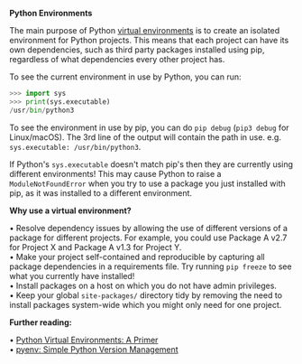 **Python Environments**

The main purpose of Python [virtual environments](https://docs.Python.org/3/library/venv.html#venv-def) is to create an isolated environment for Python projects. This means that each project can have its own dependencies, such as third party packages installed using pip, regardless of what dependencies every other project has.

To see the current environment in use by Python, you can run:
```py
>>> import sys
>>> print(sys.executable)
/usr/bin/python3
```

To see the environment in use by pip, you can do `pip debug` (`pip3 debug` for Linux/macOS). The 3rd line of the output will contain the path in use. e.g. `sys.executable: /usr/bin/python3`.

If Python's `sys.executable` doesn't match pip's then they are currently using different environments! This may cause Python to raise a `ModuleNotFoundError` when you try to use a package you just installed with pip, as it was installed to a different environment.

**Why use a virtual environment?**

• Resolve dependency issues by allowing the use of different versions of a package for different projects. For example, you could use Package A v2.7 for Project X and Package A v1.3 for Project Y.  
• Make your project self-contained and reproducible by capturing all package dependencies in a requirements file. Try running `pip freeze` to see what you currently have installed!  
• Install packages on a host on which you do not have admin privileges.  
• Keep your global `site-packages/` directory tidy by removing the need to install packages system-wide which you might only need for one project.


**Further reading:**

• [Python Virtual Environments: A Primer](https://realpython.com/python-virtual-environments-a-primer)  
• [pyenv: Simple Python Version Management](https://github.com/pyenv/pyenv)
